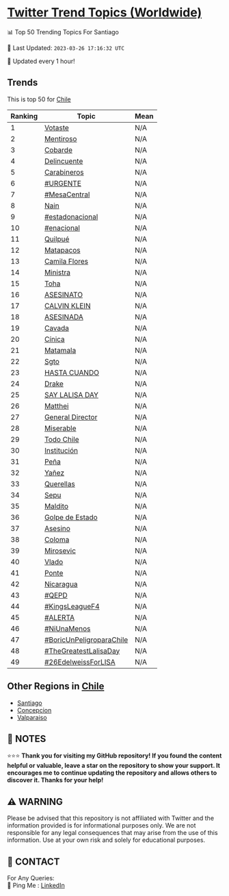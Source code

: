[Twitter Trend Topics (Worldwide)](https://github.com/ErcinDedeoglu/Twitter-Trend-Topics)
==========


📊 Top 50 Trending Topics For Santiago

📆 Last Updated: `2023-03-26 17:16:32 UTC`

🔧 Updated every 1 hour!


## Trends

This is top 50 for [Chile](</Chile>)

| Ranking | Topic | Mean |
| ------- | ------------ | ------------ |
| 1 | [Votaste](http://twitter.com/search?q=Votaste) | N/A |
| 2 | [Mentiroso](http://twitter.com/search?q=Mentiroso) | N/A |
| 3 | [Cobarde](http://twitter.com/search?q=Cobarde) | N/A |
| 4 | [Delincuente](http://twitter.com/search?q=Delincuente) | N/A |
| 5 | [Carabineros](http://twitter.com/search?q=Carabineros) | N/A |
| 6 | [#URGENTE](http://twitter.com/search?q=%23URGENTE) | N/A |
| 7 | [#MesaCentral](http://twitter.com/search?q=%23MesaCentral) | N/A |
| 8 | [Nain](http://twitter.com/search?q=Nain) | N/A |
| 9 | [#estadonacional](http://twitter.com/search?q=%23estadonacional) | N/A |
| 10 | [#enacional](http://twitter.com/search?q=%23enacional) | N/A |
| 11 | [Quilpué](http://twitter.com/search?q=Quilpu%c3%a9) | N/A |
| 12 | [Matapacos](http://twitter.com/search?q=Matapacos) | N/A |
| 13 | [Camila Flores](http://twitter.com/search?q=Camila+Flores) | N/A |
| 14 | [Ministra](http://twitter.com/search?q=Ministra) | N/A |
| 15 | [Toha](http://twitter.com/search?q=Toha) | N/A |
| 16 | [ASESINATO](http://twitter.com/search?q=ASESINATO) | N/A |
| 17 | [CALVIN KLEIN](http://twitter.com/search?q=CALVIN+KLEIN) | N/A |
| 18 | [ASESINADA](http://twitter.com/search?q=ASESINADA) | N/A |
| 19 | [Cavada](http://twitter.com/search?q=Cavada) | N/A |
| 20 | [Cínica](http://twitter.com/search?q=C%c3%adnica) | N/A |
| 21 | [Matamala](http://twitter.com/search?q=Matamala) | N/A |
| 22 | [Sgto](http://twitter.com/search?q=Sgto) | N/A |
| 23 | [HASTA CUANDO](http://twitter.com/search?q=HASTA+CUANDO) | N/A |
| 24 | [Drake](http://twitter.com/search?q=Drake) | N/A |
| 25 | [SAY LALISA DAY](http://twitter.com/search?q=SAY+LALISA+DAY) | N/A |
| 26 | [Matthei](http://twitter.com/search?q=Matthei) | N/A |
| 27 | [General Director](http://twitter.com/search?q=General+Director) | N/A |
| 28 | [Miserable](http://twitter.com/search?q=Miserable) | N/A |
| 29 | [Todo Chile](http://twitter.com/search?q=Todo+Chile) | N/A |
| 30 | [Institución](http://twitter.com/search?q=Instituci%c3%b3n) | N/A |
| 31 | [Peña](http://twitter.com/search?q=Pe%c3%b1a) | N/A |
| 32 | [Yañez](http://twitter.com/search?q=Ya%c3%b1ez) | N/A |
| 33 | [Querellas](http://twitter.com/search?q=Querellas) | N/A |
| 34 | [Sepu](http://twitter.com/search?q=Sepu) | N/A |
| 35 | [Maldito](http://twitter.com/search?q=Maldito) | N/A |
| 36 | [Golpe de Estado](http://twitter.com/search?q=Golpe+de+Estado) | N/A |
| 37 | [Asesino](http://twitter.com/search?q=Asesino) | N/A |
| 38 | [Coloma](http://twitter.com/search?q=Coloma) | N/A |
| 39 | [Mirosevic](http://twitter.com/search?q=Mirosevic) | N/A |
| 40 | [Vlado](http://twitter.com/search?q=Vlado) | N/A |
| 41 | [Ponte](http://twitter.com/search?q=Ponte) | N/A |
| 42 | [Nicaragua](http://twitter.com/search?q=Nicaragua) | N/A |
| 43 | [#QEPD](http://twitter.com/search?q=%23QEPD) | N/A |
| 44 | [#KingsLeagueF4](http://twitter.com/search?q=%23KingsLeagueF4) | N/A |
| 45 | [#ALERTA](http://twitter.com/search?q=%23ALERTA) | N/A |
| 46 | [#NiUnaMenos](http://twitter.com/search?q=%23NiUnaMenos) | N/A |
| 47 | [#BoricUnPeligroparaChile](http://twitter.com/search?q=%23BoricUnPeligroparaChile) | N/A |
| 48 | [#TheGreatestLalisaDay](http://twitter.com/search?q=%23TheGreatestLalisaDay) | N/A |
| 49 | [#26EdelweissForLISA](http://twitter.com/search?q=%2326EdelweissForLISA) | N/A |



## Other Regions in [Chile](</Chile>)

* [Santiago](</Chile/Santiago.md>)
* [Concepcion](</Chile/Concepcion.md>)
* [Valparaiso](</Chile/Valparaiso.md>)



## 📝 NOTES

⭐⭐⭐ **Thank you for visiting my GitHub repository! If you found the content helpful or valuable, leave a star on the repository to show your support. It encourages me to continue updating the repository and allows others to discover it. Thanks for your help!**


## ⚠️ WARNING

Please be advised that this repository is not affiliated with Twitter and the information provided is for informational purposes only. We are not responsible for any legal consequences that may arise from the use of this information. Use at your own risk and solely for educational purposes.


## 📨 CONTACT

 For Any Queries:  
            🏓 Ping Me : [LinkedIn](https://www.linkedin.com/in/ercindedeoglu/)
